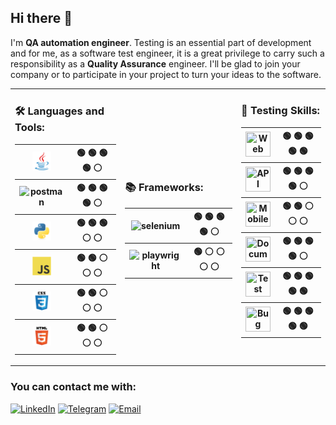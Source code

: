 ## Hi there 👋
I'm **QA automation engineer**. 
Testing is an essential part of development and for me, as a software test engineer, it is a great privilege to carry such a responsibility as a **Quality Assurance** engineer. I'll be glad to join your company or to participate in your project to turn your ideas to the software.

<table>
  <tr>
    <td valign="top">
      <h3 align="left">🛠 Languages and Tools:</h3>
      <table>
        <tr>
          <th>
            <img src="https://raw.githubusercontent.com/devicons/devicon/master/icons/java/java-original.svg" alt="java" width="30" height="30" title="Java"/>
          </th>
          <th>🟢 🟢 🟢 🟢 ⚪ </th>
        </tr>
        <tr>
          <th>
            <img src="https://www.vectorlogo.zone/logos/getpostman/getpostman-icon.svg" alt="postman" width="30" height="30" title="Postman"/>
          </th>
          <th>🟢 🟢 🟢 🟢 ⚪</th>
        </tr>
        <tr>
          <th>
            <img src="https://raw.githubusercontent.com/devicons/devicon/master/icons/python/python-original.svg" alt="python" width="30" height="30"  title="Python"/>
          </th>
          <th>🟢 🟢 🟢 ⚪ ⚪</th>
        </tr>
        <tr>
          <th>
            <img src="https://raw.githubusercontent.com/devicons/devicon/master/icons/javascript/javascript-original.svg" alt="javascript"  width="30" height="30"  title="JavaScript"/>
          </th>
          <th>🟢 🟢 ⚪ ⚪ ⚪</th>
        </tr>
        <tr>
          <th>
            <img src="https://raw.githubusercontent.com/devicons/devicon/master/icons/css3/css3-original-wordmark.svg" alt="css3"  width="30" height="30"  title="CSS"/>
          </th>
          <th>🟢 🟢 ⚪ ⚪ ⚪</th>
        </tr>
        <tr>
          <th>
            <img src="https://raw.githubusercontent.com/devicons/devicon/master/icons/html5/html5-original-wordmark.svg" alt="html5" width="30" height="30"  title="HTML"/>
          </th>
          <th>🟢 🟢 ⚪ ⚪ ⚪</th>
        </tr>
      </table>
    </td>
    <td  avalign="top">
      <h3 align="left">📚 Frameworks:</h3>
      <table>
        <tr>
          <th>
            <img src="https://raw.githubusercontent.com/detain/svg-logos/780f25886640cef088af994181646db2f6b1a3f8/svg/selenium-logo.svg" alt="selenium"  width="30" height="30" title="Selenium"/>
          </th>
          <th>🟢 🟢 🟢 🟢 ⚪ </th>
        </tr>
        <tr>
          <th>
            <img src="https://media.licdn.com/dms/image/v2/D5612AQFeUcKQu3LICg/article-cover_image-shrink_600_2000/article-cover_image-shrink_600_2000/0/1721876592322?e=2147483647&v=beta&t=8Z-dMuFDmPsdNMVLvqDgbqtxAeEz4GWwHcaQQxLTzlc" alt="playwright"  width="30" height="30" title="Selenium"/>
          </th>
          <th>🟢 ⚪ ⚪ ⚪ ⚪ </th>
        </tr>
      </table>
    </td>
    <td valign="top">
      <h3 align="left">🔎 Testing Skills:</h3>
      <table>
        <tr>
          <th>
            <img src="https://static.vecteezy.com/system/resources/previews/015/337/689/non_2x/web-icon-web-sign-free-png.png" width="40" height="40" title="Web"/>
          </th>
          <th>🟢 🟢 🟢 🟢 🟢</th>
        </tr>
        <tr>
          <th>
            <img src="https://tse2.mm.bing.net/th?id=OIP.ARb9cDARSeZHjlMtKX6xbAHaHa&pid=Api&P=0&h=220" width="40" height="40" title="API"/>
          </th>
          <th>🟢 🟢 🟢 🟢 ⚪</th>
        </tr>
        <tr>
          <th>
            <img src="https://cdn-icons-png.flaticon.com/512/4477/4477610.png" width="40" height="40" title="Mobile"/>
          </th>
          <th>🟢 🟢 ⚪ ⚪ ⚪</th>
        </tr>
        <tr>
          <th>
            <img src="https://cdn-icons-png.flaticon.com/512/6747/6747196.png" width="40" height="40" title="Documentation"/>
          </th>
          <th>🟢 🟢 🟢 🟢 ⚪</th>
        </tr>
        <tr>
          <th>
            <img src="https://cdn-icons-png.flaticon.com/512/160/160085.png" width="40" height="40" title="Test Case"/>
          </th>
          <th>🟢 🟢 🟢 🟢 🟢</th>
        </tr>
        <tr>
          <th>
            <img src="https://static.thenounproject.com/png/522353-200.png" width="40" height="40" title="Bug Report"/>
          </th>
          <th>🟢 🟢 🟢 🟢 🟢</th>
        </tr>
      </table>
    </td>
  </tr>
</table>

<h3 align="left">You can contact me with:</h3>
<div align="left">
  <a href="https://www.linkedin.com/in/samvel-melikyan-qa/">
    <img src="https://raw.githubusercontent.com/maurodesouza/profile-readme-generator/master/src/assets/icons/social/linkedin/default.svg" width="52" height="40" alt="LinkedIn" title="LinkedIn"/></a>
  <a href="https://t.me/MelikyanSamvel">
    <img src="https://raw.githubusercontent.com/maurodesouza/profile-readme-generator/master/src/assets/icons/social/telegram/default.svg" width="52" height="40" alt="Telegram" title="Telegram"/></a>
  <a href="mailto:samvel.melikyan.eng@gmail.com">
    <img src="https://cdn-icons-png.flaticon.com/512/281/281769.png" width="52" height="40" alt="Email" title="Email"/></a>
</div>
